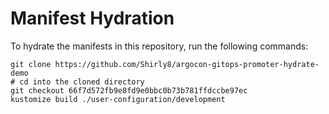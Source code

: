 # Manifest Hydration

To hydrate the manifests in this repository, run the following commands:

```shell
git clone https://github.com/Shirly8/argocon-gitops-promoter-hydrate-demo
# cd into the cloned directory
git checkout 66f7d572fb9e8fd9e0bbc0b73b781ffdccbe97ec
kustomize build ./user-configuration/development
```

